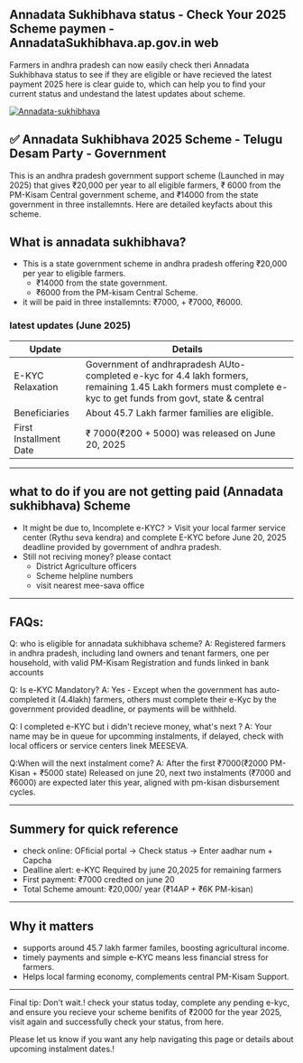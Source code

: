 ## Annadata Sukhibhava status - Check Your 2025 Scheme paymen - AnnadataSukhibhava.ap.gov.in web

Farmers in andhra pradesh can now easily check theri Annadata Sukhibhava status to see if they are eligible or have recieved the latest payment 2025
here is clear guide to, which can help you to find your current status and undestand the latest updates about scheme. 

[![Annadata-sukhibhava](https://github.com/user-attachments/assets/8c19b43a-82d2-41e8-94c9-43c20ad2d1ec)](https://dynews.net)


## ✅ Annadata Sukhibhava 2025 Scheme - Telugu Desam Party - Government 

This is an andhra pradesh government support scheme (Launched in may 2025) that gives ₹20,000 per year to all eligible farmers, ₹ 6000
from the PM-Kisam Central government scheme, and ₹14000 from the state government in three installemnts. Here are detailed keyfacts about 
this scheme.

## What is annadata sukhibhava?

* This is a state government scheme in andhra pradesh offering ₹20,000 per year to eligible farmers.
  - ₹14000 from the state government.
  - ₹6000 from the PM-kisam Central Scheme.
*  it will be paid in three installemnts:  ₹7000, + ₹7000,  ₹6000.

### latest updates (June 2025)

| Update | Details | 
| ------ | ------- |
| E-KYC Relaxation | Government of andhrapradesh AUto-completed e-kyc for 4.4 lakh formers, remaining 1.45 Lakh formers must complete e-kyc to get funds from govt, state & central |
| Beneficiaries | About 45.7 Lakh farmer families are eligible. |
| First Installment Date | ₹ 7000(₹200 + 5000) was released on June 20, 2025 |

-----
## what to do if you are not getting paid (Annadata sukhibhava) Scheme 
* It might be due to, Incomplete e-KYC? > Visit your local farmer service center (Rythu seva kendra) and complete E-KYC before June 20, 2025 deadline provided by government of andhra pradesh.
* Still not reciving money? please contact
  - District Agriculture officers
  - Scheme helpline numbers
  - visit nearest mee-sava office
-------

## FAQs:

Q: who is eligible for annadata sukhibhava scheme?
A: Registered farmers in andhra pradesh, including land owners and tenant farmers, one per household, with valid PM-Kisam Registration and funds linked in bank accounts

Q: Is e-KYC Mandatory?
A: Yes - Except when the government has auto-completed it (4.4lakh) farmers, others must complete their e-Kyc by the government provided deadline, or payments will be withheld.

Q: I completed e-KYC but i didn't recieve money, what's next ?
A: Your name may be in queue for upcomming instalments, if delayed, check with local officers or service centers linek MEESEVA. 

Q:When will the next instalment come?
A: After the first ₹7000(₹2000 PM-Kisan + ₹5000 state) Released on june 20, next two instalments (₹7000 and ₹6000) are expected later this year, aligned with pm-kisan disbursement cycles.

------

## Summery for quick reference 

* check online: OFficial portal -> Check status -> Enter aadhar num + Capcha
* Dealline alert: e-KYC Required by june 20,2025 for remaining farmers
* First payment: ₹7000 credted on june 20
* Total Scheme amount: ₹20,000/ year (₹14AP + ₹6K PM-kisan)

-----

## Why it matters

* supports around 45.7 lakh farmer familes, boosting agricultural income.
*  timely payments and simple e-KYC means less financial stress for farmers.
* Helps local farming economy, complements central PM-Kisam Support.

---

Final tip: Don't wait.! check your status today, complete any pending e-kyc, and ensure you recieve your scheme benifits of ₹2000 for the year 2025, visit again and successfully check your status, from here.

Please let us know if you want any help navigating this page or details about upcoming instalment dates.!



<!--

**Here are some ideas to get you started:**

🙋‍♀️ A short introduction - what is your organization all about?
🌈 Contribution guidelines - how can the community get involved?
👩‍💻 Useful resources - where can the community find your docs? Is there anything else the community should know?
🍿 Fun facts - what does your team eat for breakfast?
🧙 Remember, you can do mighty things with the power of [Markdown](https://docs.github.com/github/writing-on-github/getting-started-with-writing-and-formatting-on-github/basic-writing-and-formatting-syntax)
-->
